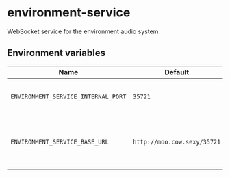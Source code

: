 # environment-service
WebSocket service for the environment audio system.

## Environment variables

| Name | Default | Description |
| ---- | ------- | ----------- |
| `ENVIRONMENT_SERVICE_INTERNAL_PORT` | `35721` | The port the service will listen on. |
| `ENVIRONMENT_SERVICE_BASE_URL` | `http://moo.cow.sexy/35721` | The base url used to create the individual consumer urls. |
